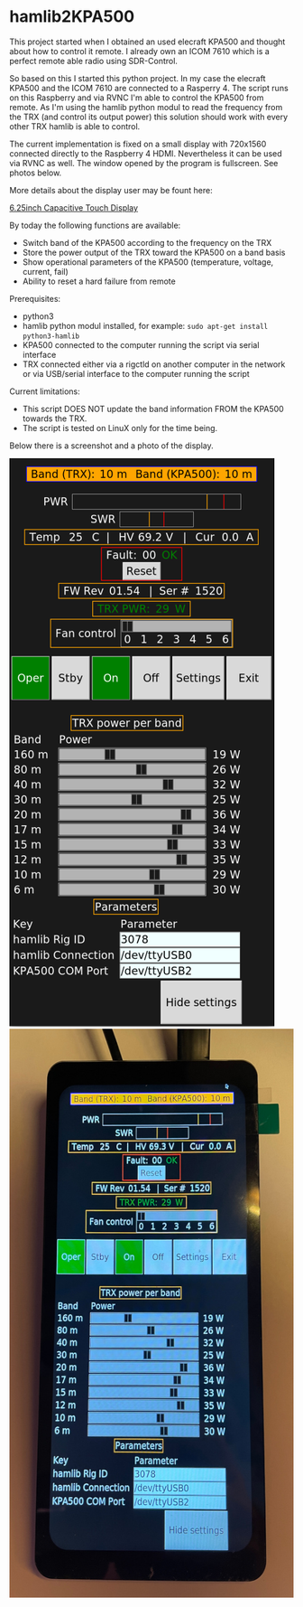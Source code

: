 # hamlib2KPA500

This project started when I obtained an used elecraft KPA500 and thought about how to control it remote. I already own an ICOM 7610 
which is a perfect remote able radio using SDR-Control.

So based on this I started this python project. In my case the elecraft KPA500 and the ICOM 7610 are connected to a Rasperry 4. The script
runs on this Raspberry and via RVNC I'm able to control the KPA500 from remote. As I'm using the hamlib python modul to read the 
frequency from the TRX (and control its output power) this solution should work with every other TRX hamlib is able to control.

The current implementation is fixed on a small display with 720x1560 connected directly to the Raspberry 4 HDMI. Nevertheless it can
be used via RVNC as well. The window opened by the program is fullscreen. See photos below.

More details about the display user may be fount here:

[6.25inch Capacitive Touch Display](https://www.waveshare.com/product/raspberry-pi/displays/lcd-oled/6.25inch-720x1560-lcd.htm)

By today the following functions are available:
- Switch band of the KPA500 according to the frequency on the TRX
- Store the power output of the TRX toward the KPA500 on a band basis
- Show operational parameters of the KPA500 (temperature, voltage, current, fail)
- Ability to reset a hard failure from remote

Prerequisites:
- python3
- hamlib python modul installed, for example:  ```sudo apt-get install python3-hamlib```
- KPA500 connected to the computer running the script via serial interface
- TRX connected either via a rigctld on another computer in the network or via USB/serial interface to the computer running the script

Current limitations:
- This script DOES NOT update the band information FROM the KPA500 towards the TRX.
- The script is tested on LinuX only for the time being.

Below there is a screenshot and a photo of the display.

![]()<img src=hamlib2kpa500.0.2.4.png height=1007> ![]()<img src=hamlib2kpa500_display.JPG height=1007>



